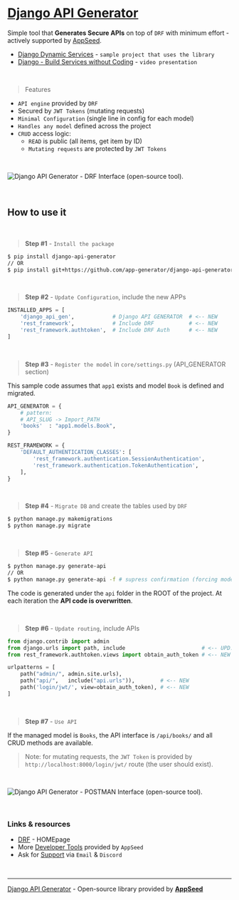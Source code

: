 # [Django API Generator](https://appseed.us/developer-tools/django-api-generator/)

Simple tool that **Generates Secure APIs** on top of `DRF` with minimum effort - actively supported by [AppSeed](https://appseed.us/).

- [Django Dynamic Services](https://github.com/app-generator/django-dynamic-services) - `sample project that uses the library`
- [Django - Build Services without Coding](https://www.youtube.com/watch?v=EtMCK5AmdQI) - `video presentation`

<br />

> Features

- `API engine` provided by `DRF`
- Secured by `JWT Tokens` (mutating requests)
- `Minimal Configuration` (single line in config for each model)
- `Handles any model` defined across the project
- `CRUD` access logic:
  - `READ` is public (all items, get item by ID)
  - `Mutating requests` are protected by `JWT Tokens`

<br />

![Django API Generator - DRF Interface (open-source tool).](https://user-images.githubusercontent.com/51070104/197181145-f7458df7-23c3-4c14-bcb1-8e168882a104.jpg)

<br />

## How to use it

<br />

> **Step #1** - `Install the package` 

```bash
$ pip install django-api-generator
// OR
$ pip install git+https://github.com/app-generator/django-api-generator.git
```

<br />

> **Step #2** - `Update Configuration`, include the new APPs

```python
INSTALLED_APPS = [
    'django_api_gen',            # Django API GENERATOR  # <-- NEW
    'rest_framework',            # Include DRF           # <-- NEW 
    'rest_framework.authtoken',  # Include DRF Auth      # <-- NEW   
]
```

<br />

> **Step #3** - `Register the model` in `core/settings.py` (API_GENERATOR section)

This sample code assumes that `app1` exists and model `Book` is defined and migrated.

```python
API_GENERATOR = {
    # pattern: 
    # API_SLUG -> Import_PATH 
    'books'  : "app1.models.Book",
}

REST_FRAMEWORK = {
    'DEFAULT_AUTHENTICATION_CLASSES': [
        'rest_framework.authentication.SessionAuthentication',
        'rest_framework.authentication.TokenAuthentication',
    ],
}
```

<br />

> **Step #4** - `Migrate DB` and create the tables used by `DRF` 

```bash
$ python manage.py makemigrations
$ python manage.py migrate
```

<br />

> **Step #5** - `Generate API` 

```bash
$ python manage.py generate-api
// OR 
$ python manage.py generate-api -f # supress confirmation (forcing mode)
```

The code is generated under the `api` folder in the ROOT of the project. At each iteration the **API code is overwritten**.

<br />

> **Step #6** - `Update routing`, include APIs 

```python
from django.contrib import admin
from django.urls import path, include                        # <-- UPD: 'include` directive
from rest_framework.authtoken.views import obtain_auth_token # <-- NEW

urlpatterns = [
    path("admin/", admin.site.urls),
    path("api/",   include("api.urls")),        # <-- NEW
    path('login/jwt/', view=obtain_auth_token), # <-- NEW
]    
```    

<br />

> **Step #7** - `Use API` 

If the managed model is `Books`, the API interface is `/api/books/` and all CRUD methods are available. 

> Note: for mutating requests, the `JWT Token` is provided by `http://localhost:8000/login/jwt/` route (the user should exist).

<br />

![Django API Generator - POSTMAN Interface (open-source tool).](https://user-images.githubusercontent.com/51070104/197181265-eb648e27-e5cf-4f3c-b330-d000aba53c6a.jpg)

<br />

### Links & resources 

- [DRF](https://www.django-rest-framework.org/) - HOMEpage
- More [Developer Tools](https://appseed.us/developer-tools/) provided by `AppSeed`
- Ask for [Support](https://appseed.us/support/) via `Email` & `Discord` 

<br />

---
[Django API Generator](https://appseed.us/developer-tools/django-api-generator/) - Open-source library provided by **[AppSeed](https://appseed.us/)**
